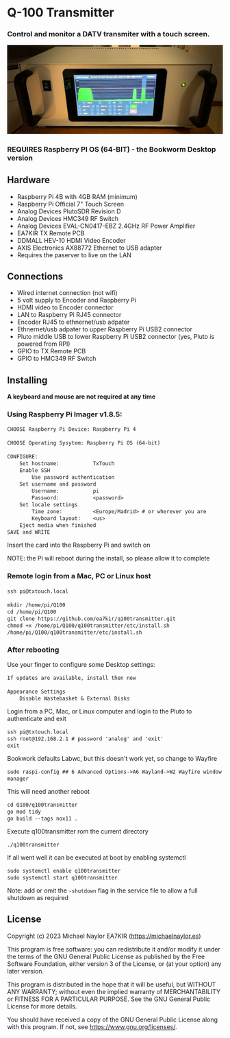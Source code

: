 # Q-100 Transmitter
### Control and monitor a DATV transmiter with a touch screen.
![tx](doc/tx.jpeg)
### REQUIRES Raspberry PI OS (64-BIT) - the Bookworm Desktop version

## Hardware
- Raspberry Pi 4B with 4GB RAM (minimum)
- Raspberry Pi Official 7" Touch Screen
- Analog Devices PlutoSDR Revision D
- Analog Devices HMC349 RF Switch 
- Analog Devices EVAL-CN0417-EBZ 2.4GHz RF Power Amplifier
- EA7KIR TX Remote PCB
- DDMALL HEV-10 HDMI Video Encoder
- AXIS Electronics AX88772 Ethernet to USB adapter 
- Requires the paserver to live on the LAN

## Connections
- Wired internet connection (not wifi)
- 5 volt supply to Encoder and Raspberry Pi
- HDMI video to Encoder connector
- LAN to Raspberry Pi RJ45 connector
- Encoder RJ45 to ethnernet/usb adpater
- Ethnernet/usb adpater to upper Raspberry Pi USB2 connector
- Pluto middle USB to lower Raspberry Pi USB2 connector (yes, Pluto is powered from RPI)
- GPIO to TX Remote PCB
- GPIO to HMC349 RF Switch

## Installing
**A keyboard and mouse are not required at any time**

### Using Raspberry Pi Imager v1.8.5:
```
CHOOSE Raspberry Pi Device: Raspberry Pi 4 

CHOOSE Operating Sysytem: Raspberry Pi OS (64-bit)

CONFIGURE:
	Set hostname:			TxTouch
	Enable SSH
		Use password authentication
	Set username and password
		Username:			pi
		Password: 			<password>
	Set locale settings
		Time zone:			<Europe/Madrid> # or wherever you are
		Keyboard layout:	<us>
	Eject media when finished
SAVE and WRITE
```

Insert the card into the Raspberry Pi and switch on

NOTE: the Pi will reboot during the install, so please allow it to complete

### Remote login from a Mac, PC or Linux host
```
ssh pi@txtouch.local

mkdir /home/pi/Q100
cd /home/pi/Q100
git clone https://github.com/ea7kir/q100transmitter.git
chmod +x /home/pi/Q100/q100transmitter/etc/install.sh
/home/pi/Q100/q100transmitter/etc/install.sh
```
### After rebooting
Use your finger to configure some Desktop settings:
```
If updates are available, install then now

Appearance Settings
    Disable Wastebasket & External Disks
```
Login from a PC, Mac, or Linux computer and login to the Pluto to authenticate and exit
```
ssh pi@txtouch.local
ssh root@192.168.2.1 # password 'analog' and 'exit'
exit
```
Bookwork defaults Labwc, but this doesn't work yet, so change to Wayfire
```
sudo raspi-config ## 6 Advanced Options->A6 Wayland->W2 Wayfire window manager
```
This will need another reboot
```
cd Q100/q100transmitter
go mod tidy
go build --tags nox11 .
```
Execute q100transmitter rom the current directory
```
./q100transmitter
```
If all went well it can be executed at boot by enabling systemctl
```
sudo systemctl enable q100transmitter
sudo systemctl start q100transmitter
```
Note: add or omit the ```-shutdown``` flag in the service file to allow a full shutdown as required

## License
Copyright (c) 2023 Michael Naylor EA7KIR (https://michaelnaylor.es)

This program is free software: you can redistribute it and/or modify it under the terms of the GNU General Public License as published by the Free Software Foundation, either version 3 of the License, or (at your option) any later version.

This program is distributed in the hope that it will be useful, but WITHOUT ANY WARRANTY; without even the implied warranty of MERCHANTABILITY or FITNESS FOR A PARTICULAR PURPOSE. See the GNU General Public License for more details.

You should have received a copy of the GNU General Public License along with this program. If not, see https://www.gnu.org/licenses/.
